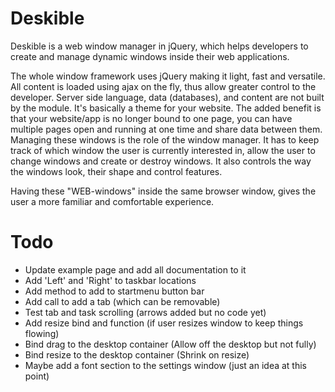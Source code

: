 # Deskible
Deskible is a web window manager in jQuery, which helps developers to create and manage dynamic windows inside their web applications.

The whole window framework uses jQuery making it light, fast and versatile. All content is loaded using ajax on the fly, thus allow greater control to the developer.  Server side language, data (databases), and content are not built by the module.  It's basically a theme for your website. The added benefit is that your website/app is no longer bound to one page, you can have multiple pages open and running at one time and share data between them. Managing these windows is the role of the window manager. It has to keep track of which window the user is currently interested in, allow the user to change windows and create or destroy windows. It also controls the way the windows look, their shape and control features.

Having these "WEB-windows" inside the same browser window, gives the user a more familiar and comfortable experience. 

# Todo
* Update example page and add all documentation to it
* Add 'Left' and 'Right' to taskbar locations
* Add method to add to startmenu button bar
* Add call to add a tab (which can be removable)
* Test tab and task scrolling (arrows added but no code yet)
* Add resize bind and function (if user resizes window to keep things flowing)
* Bind drag to the desktop container (Allow off the desktop but not fully)
* Bind resize to the desktop container (Shrink on resize)
* Maybe add a font section to the settings window (just an idea at this point)
